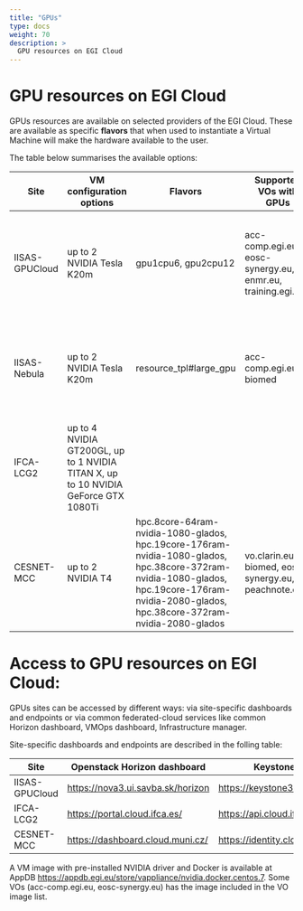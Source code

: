 ```yaml
---
title: "GPUs"
type: docs
weight: 70
description: >
  GPU resources on EGI Cloud
---
```


# GPU resources on EGI Cloud

GPUs resources are available on selected providers of the EGI Cloud.
These are available as specific **flavors** that when used to
instantiate a Virtual Machine will make the hardware available to the
user.

The table below summarises the available options:

| Site | VM configuration options | Flavors | Supported VOs with GPUs | Access conditions |
| ---- | ------------------------ | ------- | ----------------------- | ----------------- |
| IISAS-GPUCloud | up to 2 NVIDIA Tesla K20m | gpu1cpu6, gpu2cpu12 | acc-comp.egi.eu, eosc-synergy.eu, enmr.eu, training.egi.eu | Sponsored access for limited testing, conditions to be negotiated for long-term usage |
| IISAS-Nebula | up to 2 NVIDIA Tesla K20m | resource_tpl#large_gpu | acc-comp.egi.eu, biomed | Sponsored access for limited testing, conditions to be negotiated for long-term usage |
| IFCA-LCG2 | up to 4 NVIDIA GT200GL, up to 1 NVIDIA TITAN X, up to 10 NVIDIA GeForce GTX 1080Ti | | | Pay-per-use |
| CESNET-MCC | up to 2 NVIDIA T4 | hpc.8core-64ram-nvidia-1080-glados, hpc.19core-176ram-nvidia-1080-glados, hpc.38core-372ram-nvidia-1080-glados, hpc.19core-176ram-nvidia-2080-glados, hpc.38core-372ram-nvidia-2080-glados | vo.clarin.eu, biomed, eosc-synergy.eu, peachnote.com |Sponsored, conditions to be negotiated |

# Access to GPU resources on EGI Cloud:

GPUs sites can be accessed by different ways: via site-specific dashboards and endpoints or via common federated-cloud services like common Horizon dashboard, VMOps dashboard, Infrastructure manager.

Site-specific dashboards and endpoints are described in the folling table:

| Site | Openstack Horizon dashboard | Keystone endpoint |
| ---- | --------------------------- | ----------------- |
| IISAS-GPUCloud | https://nova3.ui.savba.sk/horizon | https://keystone3.ui.savba.sk:5000/ |
| IFCA-LCG2 | https://portal.cloud.ifca.es/ | https://api.cloud.ifca.es:5000/ |
| CESNET-MCC | https://dashboard.cloud.muni.cz/ | https://identity.cloud.muni.cz/ |

A VM image with pre-installed NVIDIA driver and Docker is available at AppDB https://appdb.egi.eu/store/vappliance/nvidia.docker.centos.7. Some VOs (acc-comp.egi.eu, eosc-synergy.eu) has the image included in the VO image list.
